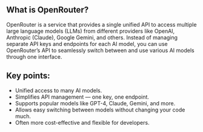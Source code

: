 
## What is OpenRouter?
OpenRouter is a service that provides a single unified API to access multiple large language models (LLMs) from different providers like OpenAI, Anthropic (Claude), Google Gemini, and others. Instead of managing separate API keys and endpoints for each AI model, you can use OpenRouter’s API to seamlessly switch between and use various AI models through one interface.


## Key points:

* Unified access to many AI models.
* Simplifies API management — one key, one endpoint.
* Supports popular models like GPT-4, Claude, Gemini, and more.
* Allows easy switching between models without changing your code much.
* Often more cost-effective and flexible for developers.
